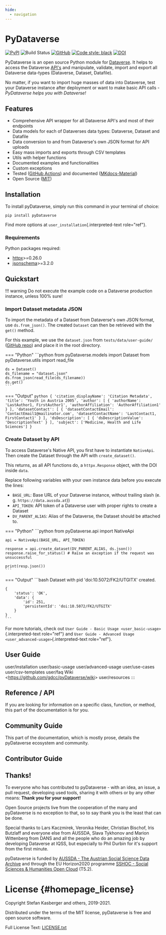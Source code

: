 ```yaml
---
hide:
  - navigation
---
```


# PyDataverse

[![PyPI](https://img.shields.io/pypi/v/pyDataverse.svg)](https://pypi.org/project/pyDataverse/) ![Build Status](https://github.com/gdcc/pyDataverse/actions/workflows/test_build.yml/badge.svg) [![GitHub](https://img.shields.io/github/license/gdcc/pydataverse.svg)](https://opensource.org/licenses/MIT) [![Code style: black](https://img.shields.io/badge/code%20style-black-000000.svg)](https://github.com/psf/black) [![DOI](https://zenodo.org/badge/DOI/10.5281/zenodo.4664557.svg)](https://doi.org/10.5281/zenodo.4664557)

PyDataverse is an open source Python module for
[Dataverse](http://dataverse.org). It helps to access the Dataverse [API's](http://guides.dataverse.org/en/latest/api/index.html) and manipulate, validate, import and export all Dataverse data-types (Dataverse, Dataset, Datafile).

No matter, if you want to import huge masses of data into Dataverse,
test your Dataverse instance after deployment or want to make basic API
calls - _PyDataverse helps you with Dataverse!_

## Features

- Comprehensive API wrapper for all Dataverse API's and most of
  their endpoints
- Data models for each of Dataverses data types: Dataverse,
  Dataset and Datafile
- Data conversion to and from Dataverse's own JSON format for API
  uploads
- Easy mass imports and exports through CSV templates
- Utils with helper functions
- Documented examples and functionalities
- Custom exceptions
- Tested ([GitHub Actions](https://github.com/gdcc/pyDataverse/actions/workflows/test_build.yml)) and
  documented ([MKdocs-Material](https://pydataverse.readthedocs.io/))
- Open Source ([MIT](https://opensource.org/licenses/MIT))

## Installation

To install pyDataverse, simply run this command in your terminal of
choice:

```shell
pip install pyDataverse
```

Find more options at `user_installation`{.interpreted-text role="ref"}.

### Requirements

Python packages required:

- [httpx](https://www.python-httpx.org)\>=0.26.0
- [jsonschema](https://github.com/Julian/jsonschema)\>=3.2.0

## Quickstart

!!! warning
    Do not execute the example code on a Dataverse production instance, unless 100% sure!

### Import Dataset metadata JSON

To import the metadata of a Dataset from Dataverse's own JSON format, use `ds.from_json()`. The created `Dataset` can then be retrieved with the `get()` method.

For this example, we use the `dataset.json` from
`tests/data/user-guide/` ([GitHub
repo](https://github.com/gdcc/pyDataverse/tree/master/tests/data/user-guide))
and place it in the root directory.

=== "Python"
    ```python
    from pyDataverse.models import Dataset
    from pyDataverse.utils import read_file

    ds = Dataset()
    ds_filename = "dataset.json"
    ds.from_json(read_file(ds_filename))
    ds.get()
    ```
=== "Output"
    ```python
    {
        'citation_displayName': 'Citation Metadata',
        'title': 'Youth in Austria 2005',
        'author': [
            {
                'authorName': 'LastAuthor1, FirstAuthor1',
                'authorAffiliation': 'AuthorAffiliation1'
            }
        ],
        'datasetContact': [
            {
                'datasetContactEmail': 'ContactEmail1@mailinator.com',
                'datasetContactName': 'LastContact1, FirstContact1'
            }
        ],
        'dsDescription': [
            {
                'dsDescriptionValue': 'DescriptionText'
            }
        ],
        'subject': ['Medicine, Health and Life Sciences']
    }
    ```

### Create Dataset by API

To access Dataverse's Native API, you first have to instantiate `NativeApi`. Then create the Dataset through the API with `create_dataset()`.

This returns, as all API functions do, a `httpx.Response` object, with the DOI inside `data`.

Replace following variables with your own instance data before you execute the lines:

- `BASE_URL`: Base URL of your Dataverse instance, without trailing slash (e. g. `https://data.aussda.at`))
- `API_TOKEN`: API token of a Dataverse user with proper rights to create a Dataset
- `DV_PARENT_ALIAS`: Alias of the Dataverse, the Dataset should be attached to.

=== "Python"
    ```python
    from pyDataverse.api import NativeApi

    api = NativeApi(BASE_URL, API_TOKEN)

    response = api.create_dataset(DV_PARENT_ALIAS, ds.json())
    response.raise_for_status() # Raise an exception if the request was unsuccessful

    print(resp.json())
    ```
=== "Output"
    ```bash
    Dataset with pid 'doi:10.5072/FK2/UTGITX' created.

    {
        'status': 'OK',
        'data': {
            'id': 251,
            'persistentId': 'doi:10.5072/FK2/UTGITX'
        }
    }
    ```

For more tutorials, check out
`User Guide - Basic Usage <user_basic-usage>`{.interpreted-text
role="ref"} and
`User Guide - Advanced Usage <user_advanced-usage>`{.interpreted-text
role="ref"}.

## User Guide

user/installation user/basic-usage user/advanced-usage user/use-cases
user/csv-templates user/faq Wiki
\<<https://github.com/gdcc/pyDataverse/wiki>\> user/resources
:::

## Reference / API

If you are looking for information on a specific class, function, or
method, this part of the documentation is for you.

## Community Guide

This part of the documentation, which is mostly prose, details the
pyDataverse ecosystem and community.

## Contributor Guide

## Thanks!

To everyone who has contributed to pyDataverse - with an idea, an issue,
a pull request, developing used tools, sharing it with others or by any
other means: **Thank you for your support!**

Open Source projects live from the cooperation of the many and
pyDataverse is no exception to that, so to say thank you is the least
that can be done.

Special thanks to Lars Kaczmirek, Veronika Heider, Christian Bischof,
Iris Butzlaff and everyone else from AUSSDA, Slava Tykhonov and Marion
Wittenberg from DANS and all the people who do an amazing job by
developing Dataverse at IQSS, but especially to Phil Durbin for it\'s
support from the first minute.

pyDataverse is funded by [AUSSDA - The Austrian Social Science Data
Archive](https://aussda.at) and through the EU Horizon2020 programme
[SSHOC - Social Sciences & Humanities Open
Cloud](https://www.sshopencloud.eu/about-sshoc) (T5.2).

# License {#homepage_license}

Copyright Stefan Kasberger and others, 2019-2021.

Distributed under the terms of the MIT license, pyDataverse is free and
open source software.

Full License Text:
[LICENSE.txt](https://github.com/GDCC/pyDataverse/blob/master/LICENSE.txt)
